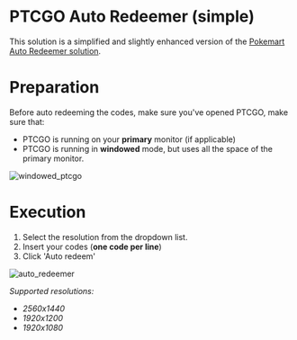 # PTCGO Auto Redeemer (simple)

This solution is a simplified and slightly enhanced version of the [Pokemart Auto Redeemer solution](https://github.com/auriorx/pokemart-auto-redeemer).

# Preparation
Before auto redeeming the codes, make sure you've opened PTCGO, make sure that:
- PTCGO is running on your **primary** monitor (if applicable)
- PTCGO is running in **windowed** mode, but uses all the space of the primary monitor.



![windowed_ptcgo](https://user-images.githubusercontent.com/58956648/122986366-a5366b80-d39f-11eb-8ccb-3363d02a813a.png)

# Execution

1. Select the resolution from the dropdown list.
2. Insert your codes (**one code per line**)
3. Click 'Auto redeem'

![auto_redeemer](https://user-images.githubusercontent.com/58956648/122986611-f21a4200-d39f-11eb-9e91-b5f058e4e144.png)

*Supported resolutions:*
- *2560x1440*
- *1920x1200*
- *1920x1080*
